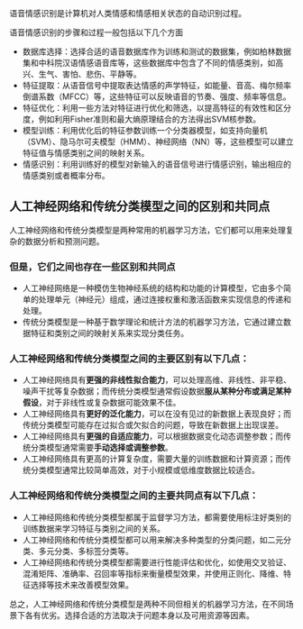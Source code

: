 语音情感识别是计算机对人类情感和情感相关状态的自动识别过程。

语音情感识别的步骤和过程一般包括以下几个方面  

- 数据库选择：选择合适的语音数据库作为训练和测试的数据集，例如柏林数据集和中科院汉语情感语音库等，这些数据库中包含了不同的情感类别，如高兴、生气、害怕、悲伤、平静等。
- 特征提取：从语音信号中提取表达情感的声学特征，如能量、音高、梅尔频率倒谱系数（MFCC）等，这些特征可以反映语音的节奏、强度、频率等信息。
- 特征优化：利用一些方法对特征进行优化和筛选，以提高特征的有效性和区分度，例如利用Fisher准则和最大熵原理结合的方法得出SVM核参数。
- 模型训练：利用优化后的特征参数训练一个分类器模型，如支持向量机（SVM）、隐马尔可夫模型（HMM）、神经网络（NN）等，这些模型可以建立特征值与情感类别之间的映射关系。
- 情感识别：利用训练好的模型对新输入的语音信号进行情感识别，输出相应的情感类别或者概率分布。

## 人工神经网络和传统分类模型之间的区别和共同点

人工神经网络和传统分类模型是两种常用的机器学习方法，它们都可以用来处理复杂的数据分析和预测问题。

### 但是，它们之间也存在一些区别和共同点

- 人工神经网络是一种模仿生物神经系统的结构和功能的计算模型，它由多个简单的处理单元（神经元）组成，通过连接权重和激活函数来实现信息的传递和处理。
- 传统分类模型是一种基于数学理论和统计方法的机器学习方法，它通过建立数据特征和类别之间的映射关系来实现分类任务。

### 人工神经网络和传统分类模型之间的主要区别有以下几点：

- 人工神经网络具有**更强的非线性拟合能力**，可以处理高维、非线性、非平稳、噪声干扰等复杂数据；而传统分类模型通常假设数据**服从某种分布或满足某种假设**，对于非线性或复杂数据可能效果不佳。
- 人工神经网络具有**更好的泛化能力**，可以在没有见过的新数据上表现良好；而传统分类模型可能存在过拟合或欠拟合的问题，导致在新数据上出现误差。
- 人工神经网络具有**更强的自适应能力**，可以根据数据变化动态调整参数；而传统分类模型通常需要**手动选择或调整参数**。
- 人工神经网络具有更高的计算复杂度，需要大量的训练数据和计算资源；而传统分类模型通常比较简单高效，对于小规模或低维度数据比较适合。

### 人工神经网络和传统分类模型之间的主要共同点有以下几点：

- 人工神经网络和传统分类模型都属于监督学习方法，都需要使用标注好类别的训练数据来学习特征与类别之间的关系。
- 人工神经网络和传统分类模型都可以用来解决多种类型的分类问题，如二元分类、多元分类、多标签分类等。
- 人工神经网络和传统分类模型都需要进行性能评估和优化，如使用交叉验证、混淆矩阵、准确率、召回率等指标来衡量模型效果，并使用正则化、降维、特征选择等技术来改善模型效果。

总之，人工神经网络和传统分类模型是两种不同但相关的机器学习方法，在不同场景下各有优劣。选择合适的方法取决于问题本身以及可用资源等因素。









